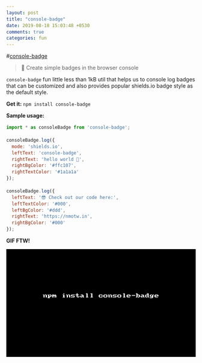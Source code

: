 ```yaml
---
layout: post
title: "console-badge"
date: 2019-08-18 15:03:48 +0530
comments: true
categories: fun
---
```


#[console-badge](https://www.npmjs.com/package/console-badge)
> 🎨 Create simple badges in the browser console

`console-badge` fun little less than 1kB util that helps us to console log badges that can be customized and also provides  popular shields.io badge style as the default style.

__Get it:__ `npm install console-badge`

__Sample usage:__


```js
import * as consoleBadge from 'console-badge';

consoleBadge.log({
  mode: 'shields.io',
  leftText: 'console-badge',
  rightText: 'hello world 🚀',
  rightBgColor: '#ffc107',
  rightTextColor: '#1a1a1a'
});

consoleBadge.log({
  leftText: '😎 Check out our code here:',
  leftTextColor: '#000',
  leftBgColor: '#ddd',
  rightText: 'https://nmotw.in',
  rightBgColor: '#000'
});
```

__GIF FTW!__

![console-badge](/images/console-badge/console-badge.gif)
